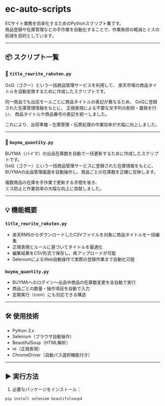# ec-auto-scripts

ECサイト業務を効率化するためのPythonスクリプト集です。  
商品登録や在庫管理などの手作業を自動化することで、作業負担の軽減とミスの削減を目的としています。

------------------------------------------------------------

## 📦 スクリプト一覧

### 🔹 `title_rewrite_rakuten.py`

GoQ（ゴクー）という一括商品管理サービスを利用して、
楽天市場の商品タイトルを自動変換するために作成したスクリプトです。

同一商品でも出店モールごとに商品タイトルの表記が異なるため、
GoQに登録された在庫管理情報をもとに、
正規表現による不要な文字列の削除・置換を行い、
商品タイトルや商品番号の表記を統一しました。

これにより、出荷準備・在庫管理・伝票処理の作業効率が大幅に向上しました。

---


### 🔹 `buyma_quantity.py`

BUYMA（バイマ）の出品在庫数を自動で一括更新するために作成したスクリプトです。  
GoQ（ゴクー）という一括商品管理サービスに登録された在庫情報をもとに、  
BUYMAの出品管理画面を自動操作し、商品ごとの在庫数を正確に反映します。

複数商品の在庫を手作業で更新する手間を省き、  
ミス防止と作業効率の大幅な向上に貢献しました。


------------------------------------------------------------


## 💡 機能概要

### `title_rewrite_rakuten.py`
- 楽天RMSからダウンロードしたCSVファイルを対象に商品タイトルを一括編集
- 正規表現とルールに基づいてタイトルを最適化
- 編集結果をCSV形式で保存し、再アップロードが可能
- SeleniumによるWeb自動操作で実際の登録作業まで自動化可能

### `buyma_quantity.py`
- BUYMAへのログイン〜出品中商品の在庫数変更を全自動で実行
- 商品ごとの数量・操作項目を自動で入力
- 定期実行（cron）にも対応できる構造

---

## 🛠 使用技術

- Python 3.x
- Selenium（ブラウザ自動操作）
- BeautifulSoup（HTML解析）
- re（正規表現）
- ChromeDriver（自動パス選択機能付き）

---

## ▶️ 実行方法

1. 必要なパッケージをインストール：

```bash
pip install selenium beautifulsoup4
